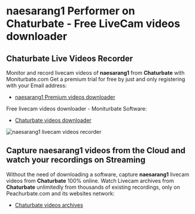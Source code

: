 # naesarang1 Performer on Chaturbate - Free LiveCam videos downloader

## Chaturbate Live Videos Recorder

Monitor and record livecam videos of **naesarang1** from **Chaturbate** with Moniturbate.com
Get a premium trial for free by just and only registering with your Email address:
* [naesarang1 Premium videos downloader](https://moniturbate.com/request-demo-licence-key.html)

Free livecam videos downloader - Moniturbate Software:
* [Chaturbate videos downloader](https://moniturbate.com/moniturbate-download-software.html)

![naesarang1 livecam videos recorder](https://peachurnet.com/templates/moniturbate-software.png)


## Capture naesarang1 videos from the Cloud and watch your recordings on Streaming

Without the need of downloading a software, capture **naesarang1** livecam videos from **Chaturbate** 100% online.
Watch Livecam archives from **Chaturbate** unlimitedly from thousands of existing recordings, only on Peachurbate.com and its websites network:
* [Chaturbate videos archives](https://peachurnet.com/)